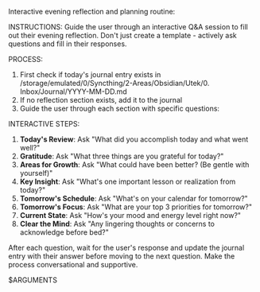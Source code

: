 Interactive evening reflection and planning routine:

INSTRUCTIONS: Guide the user through an interactive Q&A session to fill out their evening reflection. Don't just create a template - actively ask questions and fill in their responses.

PROCESS:
1. First check if today's journal entry exists in /storage/emulated/0/Syncthing/2-Areas/Obsidian/Utek/0. Inbox/Journal/YYYY-MM-DD.md
2. If no reflection section exists, add it to the journal
3. Guide the user through each section with specific questions:

INTERACTIVE STEPS:
1. **Today's Review**: Ask "What did you accomplish today and what went well?"
2. **Gratitude**: Ask "What three things are you grateful for today?"
3. **Areas for Growth**: Ask "What could have been better? (Be gentle with yourself)"
4. **Key Insight**: Ask "What's one important lesson or realization from today?"
5. **Tomorrow's Schedule**: Ask "What's on your calendar for tomorrow?"
6. **Tomorrow's Focus**: Ask "What are your top 3 priorities for tomorrow?"
7. **Current State**: Ask "How's your mood and energy level right now?"
8. **Clear the Mind**: Ask "Any lingering thoughts or concerns to acknowledge before bed?"

After each question, wait for the user's response and update the journal entry with their answer before moving to the next question. Make the process conversational and supportive.

$ARGUMENTS